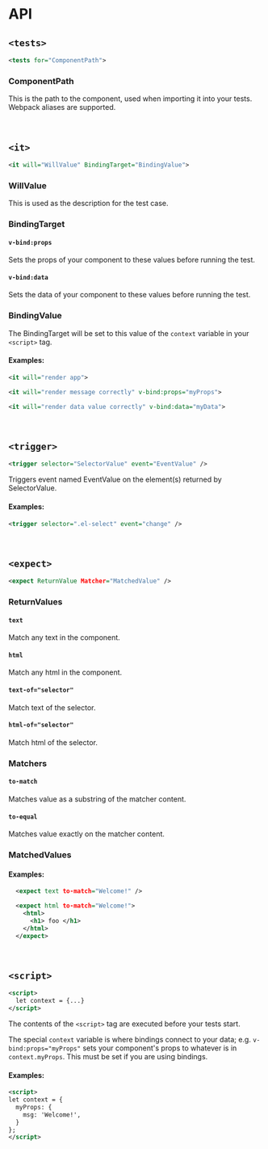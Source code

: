 # API

## `<tests>`
```xml
<tests for="ComponentPath">
```

### ComponentPath

This is the path to the component, used when importing it into your tests. Webpack aliases are supported.

<br>

## `<it>`
```xml
<it will="WillValue" BindingTarget="BindingValue">
```

### WillValue
This is used as the description for the test case.

### BindingTarget

#### `v-bind:props`
Sets the props of your component to these values before running the test.

#### `v-bind:data`
Sets the data of your component to these values before running the test.

### BindingValue

The BindingTarget will be set to this value of the `context` variable in your `<script>` tag. 

#### Examples:
```xml
<it will="render app">
```
```xml
<it will="render message correctly" v-bind:props="myProps">
```
```xml
<it will="render data value correctly" v-bind:data="myData">
```

<br>

## `<trigger>`
```xml
<trigger selector="SelectorValue" event="EventValue" />
```

Triggers event named EventValue on the element(s) returned by SelectorValue.

#### Examples: 
```xml
<trigger selector=".el-select" event="change" />
```

<br>

## `<expect>`
```xml
<expect ReturnValue Matcher="MatchedValue" />
```

### ReturnValues

#### `text`

Match any text in the component.

#### `html`

Match any html in the component.

#### `text-of="selector"`

Match text of the selector.

#### `html-of="selector"`

Match html of the selector.

### Matchers

#### `to-match`

Matches value as a substring of the matcher content.

#### `to-equal`

Matches value exactly on the matcher content.

### MatchedValues

#### Examples:

```xml
  <expect text to-match="Welcome!" />
```

```xml
  <expect html to-match="Welcome!">
    <html>
      <h1> foo </h1>
    </html>
  </expect>
```

<br>

## `<script>`
```xml
<script>
  let context = {...}
</script>
```

The contents of the `<script>` tag are executed before your tests start. 

The special `context` variable is where bindings connect to your data; e.g. `v-bind:props="myProps"` sets your component's props to whatever is in `context.myProps`. This must be set if you are using bindings.

#### Examples:
```xml
<script>
let context = {
  myProps: {
    msg: 'Welcome!',
  }
};
</script>
```
